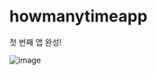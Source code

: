 # howmanytimeapp

첫 번째 앱 완성!


![image](https://user-images.githubusercontent.com/80376362/111642914-d6a01800-8841-11eb-9ac1-7613e9d95ee9.jpeg)
